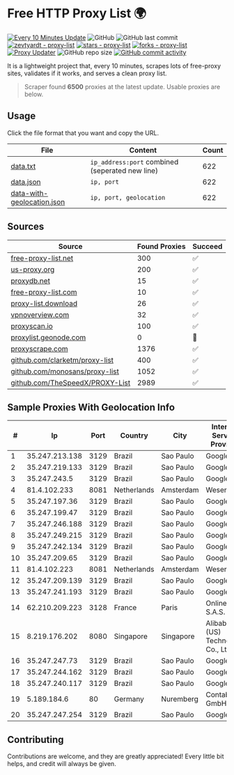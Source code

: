 
# Free HTTP Proxy List 🌍

[![Every 10 Minutes Update](https://github.com/mertguvencli/http-proxy-list/actions/workflows/main.yml/badge.svg?branch=main)](https://github.com/mertguvencli/http-proxy-list/actions/workflows/main.yml)
![GitHub](https://img.shields.io/github/license/mertguvencli/http-proxy-list)
![GitHub last commit](https://img.shields.io/github/last-commit/mertguvencli/http-proxy-list)
[![zevtyardt - proxy-list](https://img.shields.io/static/v1?label=zevtyardt&message=proxy-list&color=blue&logo=github)](https://github.com/zevtyardt/proxy-list "Go to GitHub repo")
[![stars - proxy-list](https://img.shields.io/github/stars/zevtyardt/proxy-list?style=social)](https://github.com/zevtyardt/proxy-list)
[![forks - proxy-list](https://img.shields.io/github/forks/zevtyardt/proxy-list?style=social)](https://github.com/zevtyardt/proxy-list)
[![Proxy Updater](https://github.com/zevtyardt/proxy-list/workflows/Proxy%20Updater/badge.svg)](https://github.com/zevtyardt/proxy-list/actions?query=workflow:"Proxy+Updater")
![GitHub repo size](https://img.shields.io/github/repo-size/zevtyardt/proxy-list)
[![GitHub commit activity](https://img.shields.io/github/commit-activity/m/zevtyardt/proxy-list?logo=commits)](https://github.com/zevtyardt/proxy-list/commits/main)

It is a lightweight project that, every 10 minutes, scrapes lots of free-proxy sites, validates if it works, and serves a clean proxy list.

> Scraper found **6500** proxies at the latest update. Usable proxies are below.

## Usage

Click the file format that you want and copy the URL.

|File|Content|Count|
|----|-------|-----|
|[data.txt](https://raw.githubusercontent.com/mertguvencli/http-proxy-list/main/proxy-list/data.txt)|`ip_address:port` combined (seperated new line)|622|
|[data.json](https://raw.githubusercontent.com/mertguvencli/http-proxy-list/main/proxy-list/data.json)|`ip, port`|622|
|[data-with-geolocation.json](https://raw.githubusercontent.com/mertguvencli/http-proxy-list/main/proxy-list/data-with-geolocation.json)|`ip, port, geolocation`|622|

## Sources

|Source|Found Proxies|Succeed|
|------|-------------|-------|
|[free-proxy-list.net](https://free-proxy-list.net)|300|✅|
|[us-proxy.org](https://www.us-proxy.org)|200|✅|
|[proxydb.net](http://proxydb.net)|15|✅|
|[free-proxy-list.com](https://free-proxy-list.com/?page=&port=&type%5B%5D=http&type%5B%5D=https&up_time=0&search=Search)|10|✅|
|[proxy-list.download](https://www.proxy-list.download/HTTP)|26|✅|
|[vpnoverview.com](https://vpnoverview.com/privacy/anonymous-browsing/free-proxy-servers)|32|✅|
|[proxyscan.io](https://www.proxyscan.io)|100|✅|
|[proxylist.geonode.com](https://proxylist.geonode.com/api/proxy-list?limit=300&page=1&sort_by=lastChecked&sort_type=desc&protocols=http,https)|0|🚫|
|[proxyscrape.com](https://api.proxyscrape.com/v2/?request=displayproxies&protocol=http&timeout=10000&country=all&ssl=all&anonymity=all)|1376|✅|
|[github.com/clarketm/proxy-list](https://raw.githubusercontent.com/clarketm/proxy-list/master/proxy-list-raw.txt)|400|✅|
|[github.com/monosans/proxy-list](https://raw.githubusercontent.com/monosans/proxy-list/main/proxies/http.txt)|1052|✅|
|[github.com/TheSpeedX/PROXY-List](https://raw.githubusercontent.com/TheSpeedX/PROXY-List/master/http.txt)|2989|✅|


## Sample Proxies With Geolocation Info

|#|Ip|Port|Country|City|Internet Service Provider|
|-|--|----|-------|----|-------------------------|
|1|35.247.213.138|3129|Brazil|Sao Paulo|Google LLC|
|2|35.247.219.133|3129|Brazil|Sao Paulo|Google LLC|
|3|35.247.243.5|3129|Brazil|Sao Paulo|Google LLC|
|4|81.4.102.233|8081|Netherlands|Amsterdam|WeservIT|
|5|35.247.197.36|3129|Brazil|Sao Paulo|Google LLC|
|6|35.247.199.47|3129|Brazil|Sao Paulo|Google LLC|
|7|35.247.246.188|3129|Brazil|Sao Paulo|Google LLC|
|8|35.247.249.215|3129|Brazil|Sao Paulo|Google LLC|
|9|35.247.242.134|3129|Brazil|Sao Paulo|Google LLC|
|10|35.247.209.65|3129|Brazil|Sao Paulo|Google LLC|
|11|81.4.102.223|8081|Netherlands|Amsterdam|WeservIT|
|12|35.247.209.139|3129|Brazil|Sao Paulo|Google LLC|
|13|35.247.241.193|3129|Brazil|Sao Paulo|Google LLC|
|14|62.210.209.223|3128|France|Paris|Online S.A.S.|
|15|8.219.176.202|8080|Singapore|Singapore|Alibaba (US) Technology Co., Ltd.|
|16|35.247.247.73|3129|Brazil|Sao Paulo|Google LLC|
|17|35.247.244.162|3129|Brazil|Sao Paulo|Google LLC|
|18|35.247.240.117|3129|Brazil|Sao Paulo|Google LLC|
|19|5.189.184.6|80|Germany|Nuremberg|Contabo GmbH|
|20|35.247.247.254|3129|Brazil|Sao Paulo|Google LLC|



## Contributing

Contributions are welcome, and they are greatly appreciated! Every
little bit helps, and credit will always be given.

